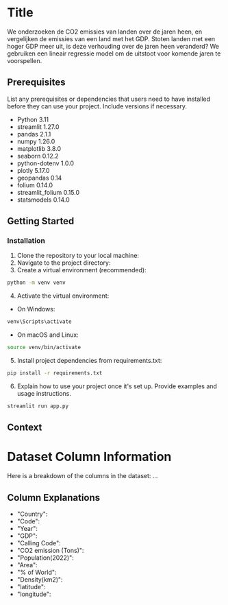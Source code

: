 # Title
We onderzoeken de CO2 emissies van landen over de jaren heen, en vergelijken de emissies van een land met het GDP. 
         Stoten landen met een hoger GDP meer uit, is deze verhouding over de jaren heen veranderd? We gebruiken een lineair 
         regressie model om de uitstoot voor komende jaren te voorspellen.

## Prerequisites

List any prerequisites or dependencies that users need to have installed before they can use your project. Include versions if necessary.

- Python 3.11
- streamlit 1.27.0
- pandas 2.1.1
- numpy 1.26.0
- matplotlib 3.8.0
- seaborn 0.12.2
- python-dotenv 1.0.0
- plotly 5.17.0
- geopandas 0.14
- folium 0.14.0
- streamlit_folium 0.15.0
- statsmodels 0.14.0

## Getting Started

### Installation

1. Clone the repository to your local machine:
2. Navigate to the project directory:
3. Create a virtual environment (recommended):
```bash
python -m venv venv
```
4. Activate the virtual environment:
- On Windows:
```bash
venv\Scripts\activate
```
- On macOS and Linux:
```bash
source venv/bin/activate
```
5. Install project dependencies from requirements.txt:
```bash
pip install -r requirements.txt
```
6. Explain how to use your project once it's set up. Provide examples and usage instructions.
```bash
streamlit run app.py
```

## Context


# Dataset Column Information

Here is a breakdown of the columns in the dataset:
...

## Column Explanations

* "Country":
* "Code":
* "Year":
* "GDP":
* "Calling Code":
* "CO2 emission (Tons)":
* "Population(2022)":
* "Area":
* "% of World":
* "Density(km2)":
* "latitude":
* "longitude":
